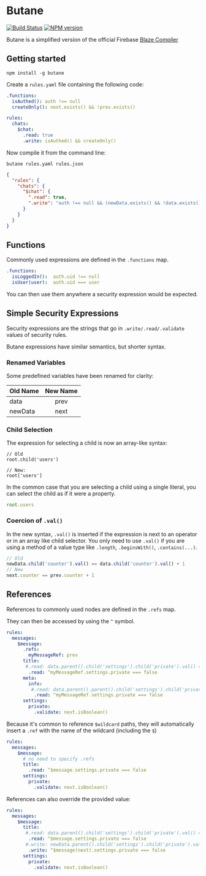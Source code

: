 # Butane

[![Build Status][travis-image]][travis-url]
[![NPM version][npm-image]][npm-url]

Butane is a simplified version of the official Firebase
[Blaze Compiler](https://github.com/firebase/blaze_compiler)

##  Getting started

```
npm install -g butane
```

Create a `rules.yaml` file containing the following code:

```yaml
.functions:
  isAuthed(): auth !== null
  createOnly(): next.exists() && !prev.exists()

rules:
  chats:
    $chat:
      .read: true
      .write: isAuthed() && createOnly()
```

Now compile it from the command line:

```
butane rules.yaml rules.json
```

```json
{
  "rules": {
    "chats": {
      "$chat": {
        ".read": true,
        ".write": "auth !== null && (newData.exists() && !data.exists())"
      }
    }
  }
}
```

## Functions

Commonly used expressions are defined in the `.functions` map.

```yaml
.functions:
  isLoggedIn():  auth.uid !== null
  isUser(user):  auth.uid === user
```

You can then use them anywhere a security expression would be expected.

## Simple Security Expressions

Security expressions are the strings that go in `.write/.read/.validate`
values of security rules.

Butane expressions have similar semantics, but shorter syntax.

### Renamed Variables

Some predefined variables have been renamed for clarity:

| Old Name  | New Name  |
| :-------- |:---------:|
| data      | prev      |
| newData   | next      |

### Child Selection

The expression for selecting a child is now an array-like syntax:

```javascriot
// Old
root.child('users')

// New:
root['users']
```

In the common case that you are selecting a child using a single literal,
you can select the child as if it were a property.

```javascript
root.users
```

### Coercion of `.val()`

In the new syntax, `.val()` is inserted if the expression is next to an operator
or in an array like child selector. You only need to use `.val()` if you
are using a method of a value type like `.length`, `.beginsWith()`, `.contains(...)`.

```javascript
// Old
newData.child('counter').val() == data.child('counter').val() + 1
// New
next.counter == prev.counter + 1
```

## References

References to commonly used nodes are defined in the `.refs` map.

They can then be accessed by using the `^` symbol.

```yaml
rules:
  messages:
    $message:
      .refs:
        myMessageRef: prev
      title:
       #.read: data.parent().child('settings').child('private').val() ==== false
        .read: ^myMessageRef.settings.private === false
      meta:
        info:
         #.read: data.parent().parent().child('settings').child('private').val() ==== false
          .read: ^myMessageRef.settings.private === false
      settings:
        private:
          .validate: next.isBoolean()
```

Because it's common to reference `$wildcard` paths, they will automatically
insert a `.ref` with the name of the wildcard (including the `$`)

```yaml
rules:
  messages:
    $message:
      # no need to specify .refs
      title:
        .read: ^$message.settings.private === false
      settings:
        private:
          .validate: next.isBoolean()
```

References can also override the provided value:

```yaml
rules:
  messages:
    $message:
      title:
       #.read: data.parent().child('settings').child('private').val() ==== false
        .read: ^$message.settings.private === false
       #.write: newData.parent().child('settings').child('private').val() ==== false
        .write: ^$message(next).settings.private === false
      settings:
        private:
          .validate: next.isBoolean()
```

[npm-url]: https://npmjs.org/package/butane
[npm-image]: http://img.shields.io/npm/v/butane.svg

[travis-url]: https://travis-ci.org/aputinski/butane
[travis-image]: http://img.shields.io/travis/aputinski/butane.svg
